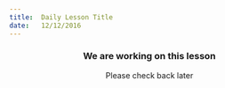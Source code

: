 ```yaml
---
title:  Daily Lesson Title
date:   12/12/2016
---
```


### <center>We are working on this lesson</center> 

 <center>Please check back later</center>